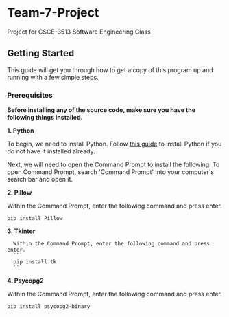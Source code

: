 # Team-7-Project
Project for CSCE-3513 Software Engineering Class

## Getting Started

This guide will get you through how to get a copy of this program up and running with a few simple steps.

### Prerequisites
**Before installing any of the source code, make sure you have the following things installed.**

**1. Python**

 To begin, we need to install Python.
Follow [this guide](https://www.python.org/downloads/) to install Python if you do not have it installed already. 

Next, we will need to open the Command Prompt to install the following. To open Command Prompt, search 'Command Prompt' into your computer's search bar and open it.

**2. Pillow**

Within the Command Prompt, enter the following command and press enter.
```
pip install Pillow
```

**3. Tkinter**

      Within the Command Prompt, enter the following command and press enter.
      ```
      pip install tk
      ```

**4. Psycopg2**

   Within the Command Prompt, enter the following command and press enter.
   ```
   pip install psycopg2-binary
   ```


